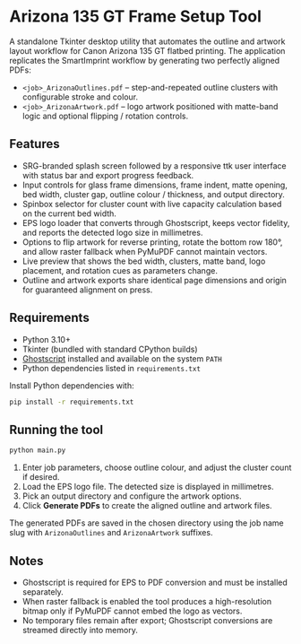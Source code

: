# Arizona 135 GT Frame Setup Tool

A standalone Tkinter desktop utility that automates the outline and artwork layout workflow for Canon Arizona 135 GT flatbed printing. The application replicates the SmartImprint workflow by generating two perfectly aligned PDFs:

- `<job>_ArizonaOutlines.pdf` – step-and-repeated outline clusters with configurable stroke and colour.
- `<job>_ArizonaArtwork.pdf` – logo artwork positioned with matte-band logic and optional flipping / rotation controls.

## Features

- SRG-branded splash screen followed by a responsive ttk user interface with status bar and export progress feedback.
- Input controls for glass frame dimensions, frame indent, matte opening, bed width, cluster gap, outline colour / thickness, and output directory.
- Spinbox selector for cluster count with live capacity calculation based on the current bed width.
- EPS logo loader that converts through Ghostscript, keeps vector fidelity, and reports the detected logo size in millimetres.
- Options to flip artwork for reverse printing, rotate the bottom row 180°, and allow raster fallback when PyMuPDF cannot maintain vectors.
- Live preview that shows the bed width, clusters, matte band, logo placement, and rotation cues as parameters change.
- Outline and artwork exports share identical page dimensions and origin for guaranteed alignment on press.

## Requirements

- Python 3.10+
- Tkinter (bundled with standard CPython builds)
- [Ghostscript](https://www.ghostscript.com/) installed and available on the system `PATH`
- Python dependencies listed in `requirements.txt`

Install Python dependencies with:

```bash
pip install -r requirements.txt
```

## Running the tool

```bash
python main.py
```

1. Enter job parameters, choose outline colour, and adjust the cluster count if desired.
2. Load the EPS logo file. The detected size is displayed in millimetres.
3. Pick an output directory and configure the artwork options.
4. Click **Generate PDFs** to create the aligned outline and artwork files.

The generated PDFs are saved in the chosen directory using the job name slug with `ArizonaOutlines` and `ArizonaArtwork` suffixes.

## Notes

- Ghostscript is required for EPS to PDF conversion and must be installed separately.
- When raster fallback is enabled the tool produces a high-resolution bitmap only if PyMuPDF cannot embed the logo as vectors.
- No temporary files remain after export; Ghostscript conversions are streamed directly into memory.
